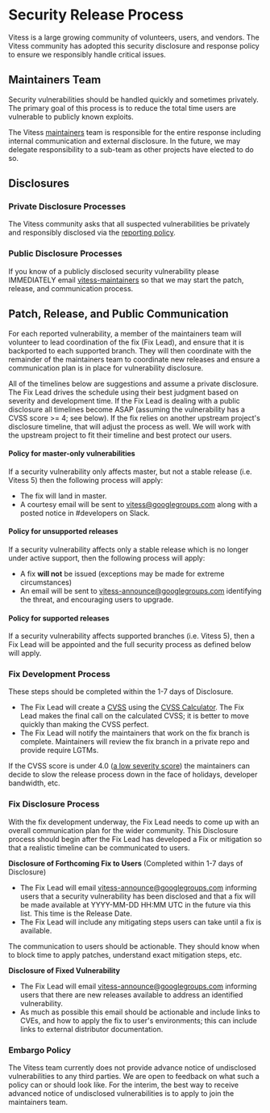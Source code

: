 # Security Release Process

Vitess is a large growing community of volunteers, users, and vendors. The Vitess community has
adopted this security disclosure and response policy to ensure we responsibly handle critical
issues.

## Maintainers Team

Security vulnerabilities should be handled quickly and sometimes privately. The primary goal of this
process is to reduce the total time users are vulnerable to publicly known exploits.

The Vitess [maintainers](MAINTAINERS.md) team is responsible for the entire response including internal communication and external disclosure. In the future, we may delegate responsibility to a sub-team as other projects have elected to do so.

## Disclosures

### Private Disclosure Processes

The Vitess community asks that all suspected vulnerabilities be privately and responsibly disclosed via the [reporting policy](README.md#reporting-security-vulnerabilities).

### Public Disclosure Processes

If you know of a publicly disclosed security vulnerability please IMMEDIATELY email
[vitess-maintainers](mailto:cncf-vitess-maintainers@lists.cncf.io) so that we may start the patch, release, and communication process.

## Patch, Release, and Public Communication

For each reported vulnerability, a member of the maintainers team will volunteer to lead coordination of the fix (Fix Lead), and ensure that it is backported to each supported branch. They will then coordinate with the remainder of the maintainers team to coordinate new releases and ensure a communication plan is in place for vulnerability disclosure.

All of the timelines below are suggestions and assume a private disclosure. The Fix Lead drives the
schedule using their best judgment based on severity and development time. If the Fix Lead is
dealing with a public disclosure all timelines become ASAP (assuming the vulnerability has a CVSS
score >= 4; see below). If the fix relies on another upstream project's disclosure timeline, that
will adjust the process as well. We will work with the upstream project to fit their timeline and
best protect our users.

#### Policy for master-only vulnerabilities

If a security vulnerability only affects master, but not a stable release (i.e. Vitess 5) then the following process will apply:

* The fix will land in master.
* A courtesy email will be sent to [vitess@googlegroups.com](https://groups.google.com/forum/#!forum/vitess) along with a posted notice in #developers on Slack.

#### Policy for unsupported releases

If a security vulnerability affects only a stable release which is no longer under active support, then the following process will apply:

* A fix **will not** be issued (exceptions may be made for extreme circumstances)
* An email will be sent to [vitess-announce@googlegroups.com](https://groups.google.com/forum/#!forum/vitess-announce) identifying the threat, and encouraging users to upgrade.

#### Policy for supported releases 

If a security vulnerability affects supported branches (i.e. Vitess 5), then a Fix Lead will be appointed and the full security process as defined below will apply.

### Fix Development Process

These steps should be completed within the 1-7 days of Disclosure.

- The Fix Lead will create a
  [CVSS](https://www.first.org/cvss/specification-document) using the [CVSS
  Calculator](https://www.first.org/cvss/calculator/3.0). The Fix Lead makes the final call on the
  calculated CVSS; it is better to move quickly than making the CVSS perfect.
- The Fix Lead will notify the maintainers that work on the fix branch is complete. Maintainers will review the fix branch in a private repo and provide require LGTMs.

If the CVSS score is under 4.0 ([a low severity
score](https://www.first.org/cvss/specification-document#i5)) the maintainers can decide to slow the
release process down in the face of holidays, developer bandwidth, etc.

### Fix Disclosure Process

With the fix development underway, the Fix Lead needs to come up with an overall communication plan
for the wider community. This Disclosure process should begin after the Fix Lead has developed a Fix
or mitigation so that a realistic timeline can be communicated to users.

**Disclosure of Forthcoming Fix to Users** (Completed within 1-7 days of Disclosure)

- The Fix Lead will email [vitess-announce@googlegroups.com](https://groups.google.com/forum/#!forum/vitess-announce)
  informing users that a security vulnerability has been disclosed and that a fix will be made
  available at YYYY-MM-DD HH:MM UTC in the future via this list. This time is the Release Date.
- The Fix Lead will include any mitigating steps users can take until a fix is available.

The communication to users should be actionable. They should know when to block time to apply
patches, understand exact mitigation steps, etc.

**Disclosure of Fixed Vulnerability**

- The Fix Lead will email [vitess-announce@googlegroups.com](https://groups.google.com/forum/#!forum/vitess-announce)
  informing users that there are new releases available to address an identified vulnerability.
- As much as possible this email should be actionable and include links to CVEs, and how to apply
  the fix to user's environments; this can include links to external distributor documentation.

### Embargo Policy

The Vitess team currently does not provide advance notice of undisclosed vulnerabilities to any third parties. We are open to feedback on what such a policy can or should look like.  For the interim, the best way to receive advanced notice of undisclosed vulnerabilities is to apply to join the maintainers team.
